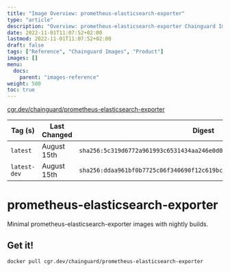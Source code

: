 ```yaml
---
title: "Image Overview: prometheus-elasticsearch-exporter"
type: "article"
description: "Overview: prometheus-elasticsearch-exporter Chainguard Image"
date: 2022-11-01T11:07:52+02:00
lastmod: 2022-11-01T11:07:52+02:00
draft: false
tags: ["Reference", "Chainguard Images", "Product"]
images: []
menu:
  docs:
    parent: "images-reference"
weight: 500
toc: true
---
```


[cgr.dev/chainguard/prometheus-elasticsearch-exporter](https://github.com/chainguard-images/images/tree/main/images/prometheus-elasticsearch-exporter)

| Tag (s)       | Last Changed | Digest                                                                    |
|---------------|--------------|---------------------------------------------------------------------------|
|  `latest`     | August 15th  | `sha256:5c319d6772a961993c6531434aa246e0d06209b802fe69f95a5b4ce80136f682` |
|  `latest-dev` | August 15th  | `sha256:ddaa961bf0b7725c06f340690f12c619bc0b9e2344cf557337e1ba16ba93461e` |

# prometheus-elasticsearch-exporter

Minimal prometheus-elasticsearch-exporter images with nightly builds.

## Get it!

```shell
docker pull cgr.dev/chainguard/prometheus-elasticsearch-exporter
```
